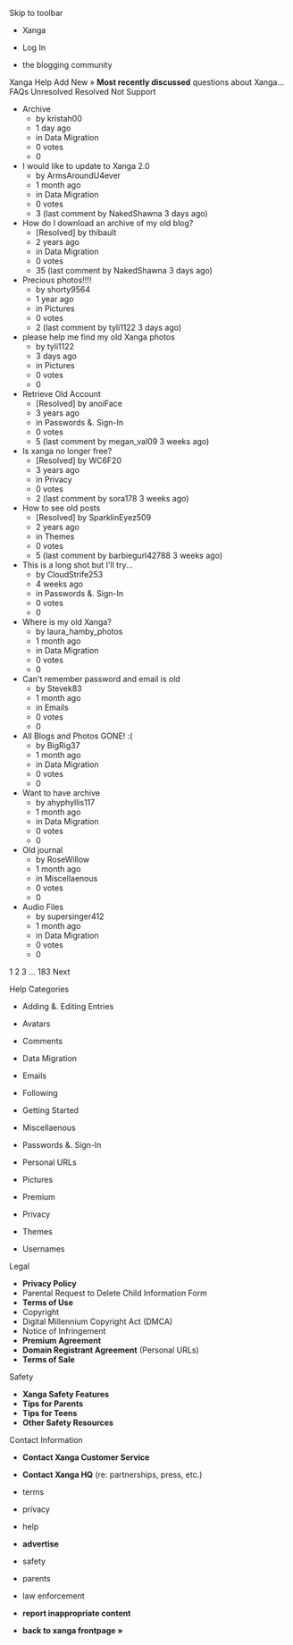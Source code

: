 Skip to toolbar

*   Xanga

*   Log In

*   the blogging community

Xanga Help Add New » **Most recently discussed** questions about Xanga… FAQs Unresolved Resolved Not Support

*   Archive
    *   by kristah00
    *   1 day ago
    *   in Data Migration
    *   0 votes
    *   0
*   I would like to update to Xanga 2.0
    *   by ArmsAroundU4ever
    *   1 month ago
    *   in Data Migration
    *   0 votes
    *   3 (last comment by NakedShawna 3 days ago)
*   How do I download an archive of my old blog?
    *   \[Resolved\] by thibault
    *   2 years ago
    *   in Data Migration
    *   0 votes
    *   35 (last comment by NakedShawna 3 days ago)
*   Precious photos!!!!
    *   by shorty9564
    *   1 year ago
    *   in Pictures
    *   0 votes
    *   2 (last comment by tyli1122 3 days ago)
*   please help me find my old Xanga photos
    *   by tyli1122
    *   3 days ago
    *   in Pictures
    *   0 votes
    *   0
*   Retrieve Old Account
    *   \[Resolved\] by anoiFace
    *   3 years ago
    *   in Passwords &. Sign-In
    *   0 votes
    *   5 (last comment by megan\_val09 3 weeks ago)
*   Is xanga no longer free?
    *   \[Resolved\] by WC6F20
    *   3 years ago
    *   in Privacy
    *   0 votes
    *   2 (last comment by sora178 3 weeks ago)
*   How to see old posts
    *   \[Resolved\] by SparklinEyez509
    *   2 years ago
    *   in Themes
    *   0 votes
    *   5 (last comment by barbiegurl42788 3 weeks ago)
*   This is a long shot but I'll try...
    *   by CloudStrife253
    *   4 weeks ago
    *   in Passwords &. Sign-In
    *   0 votes
    *   0
*   Where is my old Xanga?
    *   by laura\_hamby\_photos
    *   1 month ago
    *   in Data Migration
    *   0 votes
    *   0
*   Can't remember password and email is old
    *   by Stevek83
    *   1 month ago
    *   in Emails
    *   0 votes
    *   0
*   All Blogs and Photos GONE! :(
    *   by BigRig37
    *   1 month ago
    *   in Data Migration
    *   0 votes
    *   0
*   Want to have archive
    *   by ahyphyllis117
    *   1 month ago
    *   in Data Migration
    *   0 votes
    *   0
*   Old journal
    *   by RoseWillow
    *   1 month ago
    *   in Miscellaenous
    *   0 votes
    *   0
*   Audio Files
    *   by supersinger412
    *   1 month ago
    *   in Data Migration
    *   0 votes
    *   0

1 2 3 ... 183 Next

Help Categories

*   Adding &. Editing Entries
*   Avatars
*   Comments
*   Data Migration
*   Emails
*   Following
*   Getting Started
*   Miscellaenous

*   Passwords &. Sign-In
*   Personal URLs
*   Pictures
*   Premium
*   Privacy
*   Themes
*   Usernames

Legal

*   **Privacy Policy**
*   Parental Request to Delete Child Information Form
*   **Terms of Use**
*   Copyright
*   Digital Millennium Copyright Act (DMCA)
*   Notice of Infringement
*   **Premium Agreement**
*   **Domain Registrant Agreement** (Personal URLs)
*   **Terms of Sale**

Safety

*   **Xanga Safety Features**
*   **Tips for Parents**
*   **Tips for Teens**
*   **Other Safety Resources**

Contact Information

*   **Contact Xanga Customer Service**
*   **Contact Xanga HQ** (re: partnerships, press, etc.)

*   terms
*   privacy
*   help
*   **advertise**

*   safety
*   parents
*   law enforcement
*   **report inappropriate content**

*   **back to xanga frontpage »**